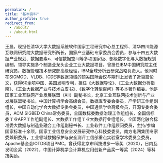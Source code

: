 ```yaml
---
permalink: /
title: "基本资料"
author_profile: true
redirect_from: 
  - /about/
  - /about.html
---
```


王晨，现担任清华大学大数据系统软件国家工程研究中心总工程师、清华四川能源互联网研究院大数据研究所所长，国家产业基础专家委员会委员，参与十四五大数据产业规划、数据要素x、可信数据空间等多项国家级、部级数字化与大数据规划编制，领导实施多个制造业龙头企业工业大数据项目。曾担任IBM中国研究院主任研究员，数据管理技术研究部高级经理，IBM全球分析云研究战略负责人。他同时在SIGMOD、VLDB、ICDE等数据领域的顶尖国际会议与期刊上发表了近百篇论文，获得60余项中国、美国发明专利，担任《大数据导论》、《工业大数据分析指南》、《工业大数据产业与技术白皮书》、《数字化转型百问》等多本著作编委。他是国家工业互联网产业发展联盟（AII）副秘书长，北京工业互联网技术创新与产业发展联盟秘书长，中国计算机学会高级会员，数据库专委会委员，产学研工作组副组长，中国自动化学会大数据专委会委员，中国通信学会高级会员，开源专委会委员，ACM SIGBED China常务委员，全国数标委数据治理工作组组长，全国信标委工业APP工作组副组长、大数据工作组工业大数据行业组组长，全国两化融合标准委大数据与制造业融合工作组副秘书长、工业软件工作组顾问委员，主持/参编国家标准十余项，国家工业信息安全发展研究中心科技委委员，南方电网集团专家委兼职委员，工业领域数据保护与安全测评工信部重点实验室学术委员会委员，Apache基金会IOTDB项目PMC。曾获得北京市科技进步一等奖（2020），日内瓦发明金奖（2022），中国计算机学会计算机应用创新产品奖一等奖（2024）等科技奖励。

